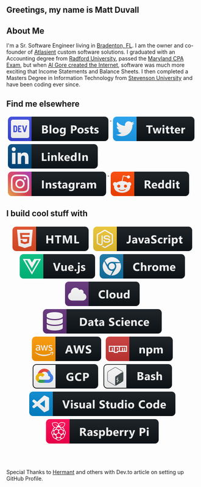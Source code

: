 ## Greetings, my name is **Matt Duvall**

## About Me

I'm a Sr. Software Engineer living in [Bradenton, FL](https://www.visitflorida.com/en-us/cities/bradenton.html).  I am the owner and co-founder of [Atlasient](https://atlasient.com) custom software solutions. I graduated with an Accounting degree from [Radford University](https://www.radford.edu/), passed the [Maryland CPA Exam](https://www.dllr.state.md.us/license/cpa/), but when [Al Gore created the Internet](https://www.youtube.com/watch?v=pTG_6ypYSS4), software was much more exciting that Income Statements and Balance Sheets.  I then completed a Masters Degree in Information Technology from [Stevenson University](https://www.stevenson.edu/) and have been coding ever since.

## Find me elsewhere

<a href="https://dev.to/mgd216">
    <img src="https://raw.githubusercontent.com/mgd216/mgd216/master/svg/blogs/devto.svg" alt="reddit" style="vertical-align:top; margin:4px">
</a>
<a href="https://twitter.com/matthewduvall">
  <img src="https://raw.githubusercontent.com/mgd216/mgd216/master/svg/social/twitter.svg" alt="twitter" style="vertical-align:top; margin:4px">
</a>
<a href="https://www.linkedin.com/in/matthewgduvall/">
    <img src="https://raw.githubusercontent.com/mgd216/mgd216/master/svg/social/linkedin.svg" alt="linkedin" style="vertical-align:top; margin:4px">
</a>
<a href="https://www.instagram.com/mduvall216/">
    <img src="https://raw.githubusercontent.com/mgd216/mgd216/master/svg/social/instagram.svg" alt="instagram" style="vertical-align:top; margin:4px">
</a>
<a href="https://www.reddit.com/user/mduvall127">
    <img src="https://raw.githubusercontent.com/mgd216/mgd216/master/svg/social/reddit.svg" alt="reddit" style="vertical-align:top; margin:4px">
</a>
<br/>

## I build cool stuff with

<!-- For more icons please follow  https://github.com/MikeCodesDotNET/ColoredBadges -->
<p align="center">
<img src="https://raw.githubusercontent.com/mgd216/mgd216/master/svg/dev/languages/html.svg" alt="html" style="vertical-align:top; margin:4px">
<img src="https://raw.githubusercontent.com/mgd216/mgd216/master/svg/dev/languages/js.svg" alt="js" style="vertical-align:top; margin:4px">
<img src="https://raw.githubusercontent.com/mgd216/mgd216/master/svg/dev/frameworks/vue.svg" alt="vue" style="vertical-align:top; margin:4px">
<img src="https://raw.githubusercontent.com/mgd216/mgd216/master/svg/dev/misc/chrome.svg" alt="chrome" style="vertical-align:top; margin:4px">
<img src="https://raw.githubusercontent.com/mgd216/mgd216/master/svg/dev/misc/cloud.svg" alt="cloud" style="vertical-align:top; margin:4px">
<img src="https://raw.githubusercontent.com/mgd216/mgd216/master/svg/dev/misc/datascience.svg" alt="datascience" style="vertical-align:top; margin:4px">
<img src="https://raw.githubusercontent.com/mgd216/mgd216/master/svg/dev/services/aws.svg" alt="aws" style="vertical-align:top; margin:4px">
<img src="https://raw.githubusercontent.com/mgd216/mgd216/master/svg/dev/services/npm.svg" alt="npm" style="vertical-align:top; margin:4px">
<img src="https://raw.githubusercontent.com/mgd216/mgd216/master/svg/dev/services/gcp.svg" alt="gcp" style="vertical-align:top; margin:4px">
<img src="https://raw.githubusercontent.com/mgd216/mgd216/master/svg/dev/tools/bash.svg" alt="bash" style="vertical-align:top; margin:4px">
<img src="https://raw.githubusercontent.com/mgd216/mgd216/master/svg/dev/tools/visualstudio_code.svg" alt="vscode" style="vertical-align:top; margin:4px">
<img src="https://raw.githubusercontent.com/mgd216/mgd216/master/svg/devices/raspberrypi.svg" alt="raspberrypi" style="vertical-align:top; margin:4px">
</p>

<br/>
<br/>

Special Thanks to [Hermant](https://dev.to/hemant/i-rebuilt-my-github-profile-and-made-it-dynamic-2m6c?utm_source=digest_mailer&utm_medium=email&utm_campaign=digest_email) and others with Dev.to article on setting up GitHub Profile.

<!--
**mgd216/mgd216** is a ✨ _special_ ✨ repository because its `README.md` (this file) appears on your GitHub profile.

Here are some ideas to get you started:

- 🔭 I’m currently working on ...
- 🌱 I’m currently learning ...
- 👯 I’m looking to collaborate on ...
- 🤔 I’m looking for help with ...
- 💬 Ask me about ...
- 📫 How to reach me: ...
- 😄 Pronouns: ...
- ⚡ Fun fact: ...
-->
